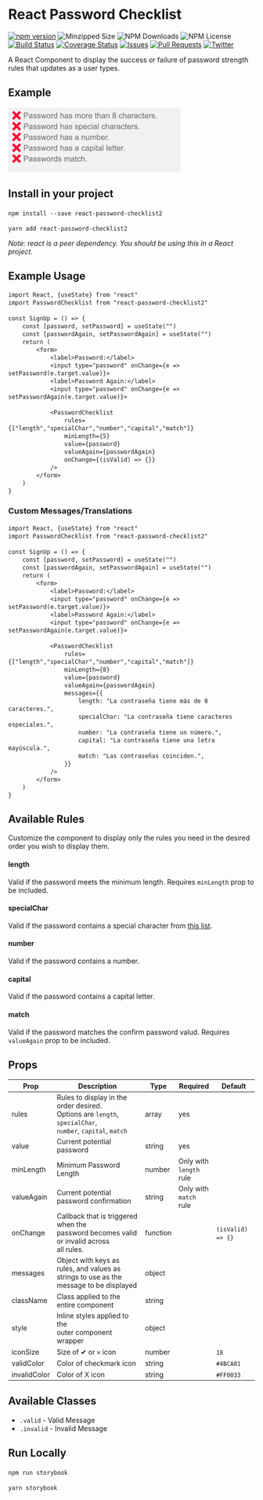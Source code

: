 # React Password Checklist

[![npm version](https://img.shields.io/npm/v/react-password-checklist2)](https://www.npmjs.com/package/react-password-checklist2) ![Minzipped Size](https://img.shields.io/bundlephobia/minzip/react-password-checklist2) ![NPM Downloads](https://img.shields.io/npm/dw/react-password-checklist2) ![NPM License](https://img.shields.io/npm/l/react-password-checklist2)
<br /> [![Build Status](https://api.travis-ci.com/sators/react-password-checklist2.svg?branch=master&status=passed)](https://travis-ci.com/sators/react-password-checklist2) [![Coverage Status](https://coveralls.io/repos/github/sators/react-password-checklist2/badge.svg?branch=master)](https://coveralls.io/github/sators/react-password-checklist2?branch=master) [![Issues](https://img.shields.io/github/issues/sators/react-password-checklist2)](https://github.com/sators/react-password-checklist2/issues) [![Pull Requests](https://img.shields.io/github/issues-pr/sators/react-password-checklist2)](https://github.com/sators/react-password-checklist2/pulls) [![Twitter](https://img.shields.io/twitter/follow/sators.svg?style=social&label=@sators)](https://twitter.com/sators)

A React Component to display the success or failure of password strength rules that updates as a user types.

## Example

![React Password Checklist Demo](demo/demo.gif)

## Install in your project

`npm install --save react-password-checklist2`

`yarn add react-password-checklist2`

_Note: react is a peer dependency. You should be using this in a React project._

## Example Usage

```
import React, {useState} from "react"
import PasswordChecklist from "react-password-checklist2"

const SignUp = () => {
	const [password, setPassword] = useState("")
	const [passwordAgain, setPasswordAgain] = useState("")
	return (
		<form>
			<label>Password:</label>
			<input type="password" onChange={e => setPassword(e.target.value)}>
			<label>Password Again:</label>
			<input type="password" onChange={e => setPasswordAgain(e.target.value)}>

			<PasswordChecklist
				rules={["length","specialChar","number","capital","match"]}
				minLength={5}
				value={password}
				valueAgain={passwordAgain}
				onChange={(isValid) => {}}
			/>
		</form>
	)
}
```

### Custom Messages/Translations

```
import React, {useState} from "react"
import PasswordChecklist from "react-password-checklist2"

const SignUp = () => {
	const [password, setPassword] = useState("")
	const [passwordAgain, setPasswordAgain] = useState("")
	return (
		<form>
			<label>Password:</label>
			<input type="password" onChange={e => setPassword(e.target.value)}>
			<label>Password Again:</label>
			<input type="password" onChange={e => setPasswordAgain(e.target.value)}>

			<PasswordChecklist
				rules={["length","specialChar","number","capital","match"]}
				minLength={8}
				value={password}
				valueAgain={passwordAgain}
				messages={{
					length: "La contraseña tiene más de 8 caracteres.",
					specialChar: "La contraseña tiene caracteres especiales.",
					number: "La contraseña tiene un número.",
					capital: "La contraseña tiene una letra mayúscula.",
					match: "Las contraseñas coinciden.",
				}}
			/>
		</form>
	)
}
```

## Available Rules

Customize the component to display only the rules you need in the desired order you wish to display them.

#### length

Valid if the password meets the minimum length. Requires `minLength` prop to be included.

#### specialChar

Valid if the password contains a special character from [this list](https://github.com/sators/react-password-checklist2/blob/master/src/index.tsx#L44).

#### number

Valid if the password contains a number.

#### capital

Valid if the password contains a capital letter.

#### match

Valid if the password matches the confirm password valud. Requires `valueAgain` prop to be included.

## Props

| Prop         | Description                                                                                                        | Type     | Required                     | Default           |
| ------------ | ------------------------------------------------------------------------------------------------------------------ | -------- | ---------------------------- | ----------------- |
| rules        | Rules to display in the order desired.<br />Options are `length`, `specialChar`,<br />`number`, `capital`, `match` | array    | yes                          |
| value        | Current potential password                                                                                         | string   | yes                          |
| minLength    | Minimum Password Length                                                                                            | number   | Only with<br />`length` rule |
| valueAgain   | Current potential password confirmation                                                                            | string   | Only with<br />`match` rule  |
| onChange     | Callback that is triggered when the<br />password becomes valid or invalid across<br />all rules.                  | function |                              | `(isValid) => {}` |
| messages     | Object with keys as rules, and values as strings to use as the message to be displayed                             | object   |                              |
| className    | Class applied to the entire component                                                                              | string   |                              |
| style        | Inline styles applied to the<br />outer component wrapper                                                          | object   |                              |
| iconSize     | Size of ✔ or 𐄂 icon                                                                                                | number   |                              | `18`              |
| validColor   | Color of checkmark icon                                                                                            | string   |                              | `#4BCA81`         |
| invalidColor | Color of X icon                                                                                                    | string   |                              | `#FF0033`         |

## Available Classes

- `.valid` - Valid Message
- `.invalid` - Invalid Message

## Run Locally

`npm run storybook`

`yarn storybook`
